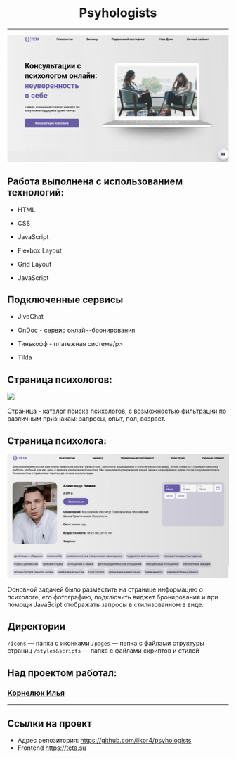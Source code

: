 <h1 align="center">Psyhologists</h1>

---

<img src="./icons/main-screen.png">

<h2>Работа выполнена с использованием технологий:</h2>
<ul>
  <li><p>HTML</p></li>
  <li><p>CSS</p></li>
  <li><p>JavaScript</p></li>
  <li><p>Flexbox Layout</p></li>
  <li><p>Grid Layout</p></li>
  <li><p>JavaScript</p></li>
</ul>

<h2>Подключенные сервисы</h2>
<ul>
  <li><p>JivoChat</p></li> 
  <li><p>OnDoc - сервис онлайн-бронирования</p></li> 
  <li><p>Тинькофф - платежная система/p></li> 
  <li><p>Tilda</p></li> 
</ul>

## Страница психологов:

<img src="./icons/psyhologists-screen.png">

<p>Страница - каталог поиска психологов, с возможностью фильтрации по различным признакам: запросы, опыт, пол, возраст.</p>

## Страница психолога:

<img src="./icons/psyholog-screen.png">

<p>Основной задачей было разместить на странице информацию о психологе, его фотографию, подключить виджет бронирования и при помощи JavaScipt отображать запросы в стилизованном в виде.</p>

## Директории

`/icons` — папка с иконками
`/pages` — папка с файлами структуры страниц
`/styles&scripts` — папка с файлами скриптов и стилей

<h2>Над проектом работал:</h2>
<h3><a href="https://github.com/ilkor4" target="_blank">Корнелюк Илья</a></h3>


---


## Ссылки на проект

- Адрес репозитория: https://github.com/ilkor4/psyhologists
- Frontend https://teta.su